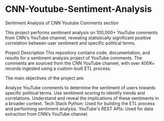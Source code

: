 # CNN-Youtube-Sentiment-Analysis
Sentiment Analysis of CNN Youtube Comments section

This project performs sentiment analysis on 100,000+ YouTube comments from CNN's YouTube channel, revealing statistically significant positive correlation between user sentiment and specific political terms.

Project Description
This repository contains code, documentation, and results for a sentiment analysis project of YouTube comments. The comments are sourced from the CNN YouTube channel, with over 400K+ records ingested using a custom-built ETL process.

The main objectives of the project are:

Analyze YouTube comments to determine the sentiment of users towards specific political terms.
Use sentiment scoring to identify trends and correlations.
Understand and reveal the implications of these sentiments in a broader context.
Tech Stack
Python: Used for building the ETL process and performing sentiment analysis.
YouTube's REST APIs: Used for data extraction from CNN’s YouTube channel.

